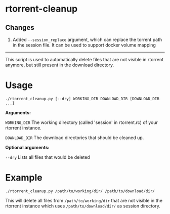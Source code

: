 # rtorrent-cleanup

## Changes

1. Added `--session_replace` argument, which can replace the torrent path in the session file. It can be used to support docker volume mapping
---

This script is used to automatically delete files that are not visible in rtorrent anymore, but still present in the download directory.

# Usage

`./rtorrent_cleanup.py [--dry] WORKING_DIR DOWNLOAD_DIR [DOWNLOAD_DIR ...]`

**Arguments:**

  `WORKING_DIR`       The working directory (called 'session' in rtorrent.rc) of your rtorrent instance.
  
  `DOWNLOAD_DIR`      The download directories that should be cleaned up.

**Optional arguments:**

  `--dry`             Lists all files that would be deleted

# Example

`./rtorrent_cleanup.py /path/to/working/dir/ /path/to/download/dir/`

This will delete all files from `/path/to/working/dir` that are not visible in the rtorrent instance which uses `/path/to/download/dir/` as session directory.
